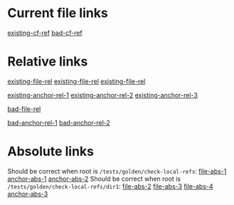 <!--
 - SPDX-FileCopyrightText: 2022 Serokell <https://serokell.io>
 -
 - SPDX-License-Identifier: MPL-2.0
 -->

# Current file links
[existing-cf-ref](#current-file-links)
[bad-cf-ref](#bad)

# Relative links
[existing-file-rel](d2f2.md)
[existing-file-rel](./d2f2.md)
[existing-file-rel](../dir2/.././d1f1.md)


[existing-anchor-rel-1](d2f2.md#existing-anchor-d2f2)
[existing-anchor-rel-2](./d2f2.md#existing-anchor-d2f2)
[existing-anchor-rel-3](../dir2/../d1f1.md#existing-anchor-d1f1)

[bad-file-rel](../a/b/c/unexisting-file.md)

[bad-anchor-rel-1](d2f2.md#bad-anchor)
[bad-anchor-rel-2](unexisting-file.md#bad-anchor)

# Absolute links
Should be correct when root is `/tests/golden/check-local-refs`:
[file-abs-1](/dir1/./d1f1.md)
[anchor-abs-1](/dir1/.././d1f1.md#existing-anchor-d1f1)
[anchor-abs-2](/dir1/dir2/../../dir1/./dir2/d2f2.md#existing-anchor-d2f2)
Should be correct when root is `/tests/golden/check-local-refs/dir1`:
[file-abs-2](/d1f1.md)
[file-abs-3](/dir2/d2f2.md)
[file-abs-4](/./dir2/../d1f1.md)
[anchor-abs-3](/./dir2/../d1f1.md#existing-anchor-d1f1)
